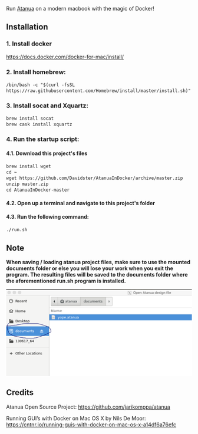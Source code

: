 Run [Atanua](https://sol.gfxile.net/atanua) on a modern macbook with the magic of Docker!

## Installation

### 1. Install docker

https://docs.docker.com/docker-for-mac/install/

### 2. Install homebrew:

```
/bin/bash -c "$(curl -fsSL https://raw.githubusercontent.com/Homebrew/install/master/install.sh)"
```

### 3. Install socat and Xquartz:

```
brew install socat
brew cask install xquartz
```

### 4. Run the startup script:

#### 4.1. Download this project's files
  
```
brew install wget
cd ~
wget https://github.com/Davidster/AtanuaInDocker/archive/master.zip
unzip master.zip
cd AtanuaInDocker-master
```

#### 4.2. Open up a terminal and navigate to this project's folder
#### 4.3. Run the following command:

```
./run.sh
```

## Note

**When saving / loading atanua project files, make sure to use the mounted documents folder 
or else you will lose your work when you exit the program. The resulting files will be saved to
the documents folder where the aforementioned run.sh program is installed.**

![Documents folder location](./saveLocation.png)

## Credits

Atanua Open Source Project: https://github.com/jarikomppa/atanua

Running GUI’s with Docker on Mac OS X by Nils De Moor: https://cntnr.io/running-guis-with-docker-on-mac-os-x-a14df6a76efc